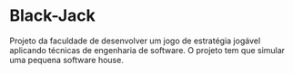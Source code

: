 # Black-Jack
Projeto da faculdade de desenvolver um jogo de estratégia jogável aplicando técnicas de engenharia de software. O projeto tem que simular uma pequena software house.
